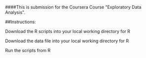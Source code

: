 ####This is submission for the Coursera Course "Exploratory Data Analysis".

##Instructions:

Download the R scripts into your local working directory for R

Download the data file into your local working directory for R

Run the scripts from R
